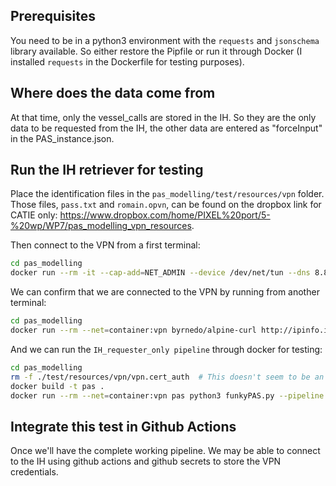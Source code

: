 ## Prerequisites

You need to be in a python3 environment with the `requests` and `jsonschema` library available. So either restore the Pipfile or run it through Docker (I installed `requests` in the Dockerfile for testing purposes).

## Where does the data come from

At that time, only the vessel_calls are stored in the IH. So they are the only data to be requested from the IH, the other data are entered as "forceInput" in the PAS_instance.json.

## Run the IH retriever for testing

Place the identification files in the `pas_modelling/test/resources/vpn` folder. Those files, `pass.txt` and `romain.opvn`, can be found on the dropbox link for CATIE only: https://www.dropbox.com/home/PIXEL%20port/5-%20wp/WP7/pas_modelling_vpn_resources.

Then connect to the VPN from a first terminal:
```bash
cd pas_modelling
docker run --rm -it --cap-add=NET_ADMIN --device /dev/net/tun --dns 8.8.4.4 --name vpn -v $(pwd)/test/resources/vpn:/vpn dperson/openvpn-client -c $(cat ./test/resources/vpn/pass.txt)
```

We can confirm that we are connected to the VPN by running from another terminal:

```bash
cd pas_modelling
docker run --rm --net=container:vpn byrnedo/alpine-curl http://ipinfo.io/ip  # Should print the IH IP adress and not yours
```

And we can run the `IH_requester_only pipeline` through docker for testing:
```bash
cd pas_modelling
rm -f ./test/resources/vpn/vpn.cert_auth  # This doesn't seem to be an important file, and otherwise we cannot build
docker build -t pas .
docker run --rm --net=container:vpn pas python3 funkyPAS.py --pipeline IH_requester_only --request_IH "$(cat ./test/resources/PAS_instance.json)"
```

## Integrate this test in Github Actions

Once we'll have the complete working pipeline. We may be able to connect to the IH using github actions and github secrets to store the VPN credentials.
